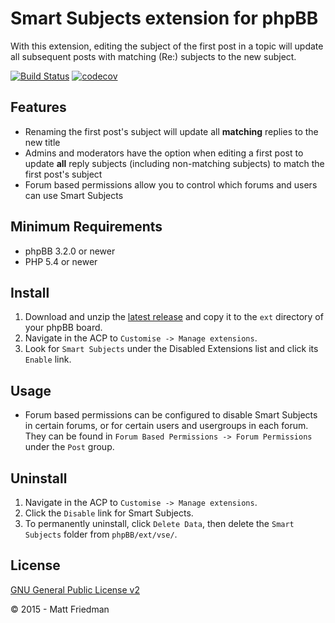 # Smart Subjects extension for phpBB

With this extension, editing the subject of the first post in a topic will update all subsequent posts with matching (Re:) subjects to the new subject.

[![Build Status](https://github.com/iMattPro/smartsubjects/workflows/Tests/badge.svg)](https://github.com/iMattPro/smartsubjects/actions)
[![codecov](https://codecov.io/gh/iMattPro/smartsubjects/branch/master/graph/badge.svg?token=CAF93B29MK)](https://codecov.io/gh/iMattPro/smartsubjects)

## Features
* Renaming the first post's subject will update all __matching__ replies to the new title
* Admins and moderators have the option when editing a first post to update __all__ reply subjects (including non-matching subjects) to match the first post's subject
* Forum based permissions allow you to control which forums and users can use Smart Subjects

## Minimum Requirements
* phpBB 3.2.0 or newer
* PHP 5.4 or newer

## Install
1. Download and unzip the [latest release](https://www.phpbb.com/customise/db/extension/smart_subjects/) and copy it to the `ext` directory of your phpBB board.
2. Navigate in the ACP to `Customise -> Manage extensions`.
3. Look for `Smart Subjects` under the Disabled Extensions list and click its `Enable` link.

## Usage
* Forum based permissions can be configured to disable Smart Subjects in certain forums, or for certain users and usergroups in each forum. They can be found in `Forum Based Permissions -> Forum Permissions` under the `Post` group.

## Uninstall
1. Navigate in the ACP to `Customise -> Manage extensions`.
2. Click the `Disable` link for Smart Subjects.
3. To permanently uninstall, click `Delete Data`, then delete the `Smart Subjects` folder from `phpBB/ext/vse/`.

## License
[GNU General Public License v2](license.txt)

© 2015 - Matt Friedman
